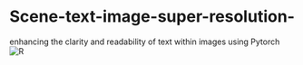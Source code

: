# Scene-text-image-super-resolution-
enhancing the clarity and readability of text within images using Pytorch 
![R](https://github.com/user-attachments/assets/aa2a57ca-5e42-4160-88f8-87b7002a59f5)
